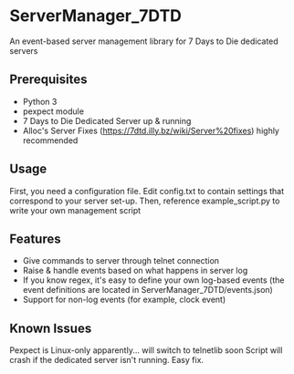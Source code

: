 ServerManager_7DTD
==================

An event-based server management library for 7 Days to Die dedicated servers

Prerequisites
--------------

* Python 3
* pexpect module
* 7 Days to Die Dedicated Server up & running
* Alloc's Server Fixes (https://7dtd.illy.bz/wiki/Server%20fixes) highly recommended

Usage
---------

First, you need a configuration file. Edit config.txt to contain settings that correspond to your server set-up.
Then, reference example_script.py to write your own management script

Features
---------
* Give commands to server through telnet connection
* Raise & handle events based on what happens in server log
* If you know regex, it's easy to define your own log-based events (the event definitions are located in ServerManager_7DTD/events.json)
* Support for non-log events (for example, clock event)

Known Issues
-------------

Pexpect is Linux-only apparently... will switch to telnetlib soon
Script will crash if the dedicated server isn't running. Easy fix.
